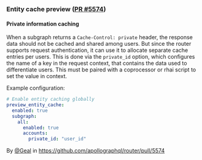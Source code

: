 ### Entity cache preview ([PR #5574](https://github.com/apollographql/router/pull/5574))

#### Private information caching

When a subgraph returns a `Cache-Control: private` header, the response data should not be cached and shared among users. But since the router supports request authentication, it can use it to allocate separate cache entries per users. This is done via the `private_id` option, which configures the name of a key in the request context, that contains the data used to differentiate users. This must be paired with a coprocessor or rhai script to set the value in context.

Example configuration:

```yaml title="router.yaml"
# Enable entity caching globally
preview_entity_cache:
  enabled: true
  subgraph:
    all:
      enabled: true
      accounts:
        private_id: "user_id"
```


By [@Geal](https://github.com/Geal) in https://github.com/apollographql/router/pull/5574